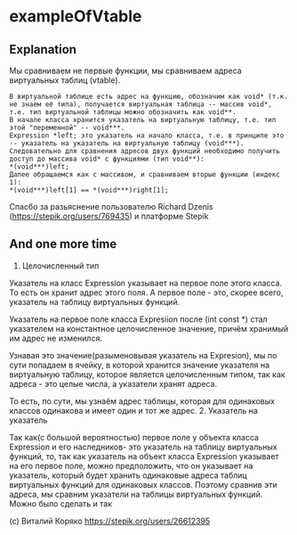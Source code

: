 # exampleOfVtable

## Explanation
Мы сравниваем не первые функции, мы сравниваем адреса виртуальных таблиц (vtable).
```
В виртуальной таблице есть адрес на функцию, обозначим как void* (т.к. не знаем её типа), получается виртуальная таблица -- массив void*, т.е. тип виртуальной таблицы можно обозначить как void**.
В начале класса хранится указатель на виртуальную таблицу, т.е. тип этой "переменной" -- void***.
Expression *left; это указатель на начало класса, т.е. в принципе это -- указатель на указатель на виртуальную таблицу (void***).
Следовательно для сравнения адресов двух функций необходимо получить доступ до массива void* c функциями (тип void**):
*(void***)left;
Далее обращаемся как с массивом, и сравниваем вторые функции (индекс 1):
*(void***)left[1] == *(void***)right[1];
```

Спасбо за разьяснение пользователю Richard Dzenis (https://stepik.org/users/769435) и платформе Stepik

## And one more time

1. Целочисленный тип

Указатель на класс Expression указывает на первое поле этого класса. То есть он хранит
адрес этого поля. А первое поле - это, скорее всего, указатель на таблицу виртуальных функций.

Указатель на первое поле класса Expresiion после (int const *)
стал указателем на константное целочисленное значение, причём хранимый им адрес не изменился.

Узнавая это значение(разыменовывая указатель на Expresion),
мы по сути попадаем в ячейку, в которой хранится значение указателя на виртуальную таблицу,
которое является целочисленным типом, так как адреса - это целые числа, а указатели хранят адреса.

То есть, по сути, мы узнаём адрес таблицы, которая для одинаковых классов одинакова и имеет один и тот же адрес.
2. Указатель на указатель

Так как(с большой вероятностью) первое поле у объекта класса Expression и его наследников- это указатель на таблицу виртуальных функций, то, так как указатель на объект класса Expression указывает на его первое поле, можно предположить, что он указывает на указатель,
который будет хранить одинаковые адреса таблиц виртуальных функций для одинаковых классов.
Поэтому сравнив эти адреса, мы сравним указатели на таблицы виртуальных функций. Можно было сделать и так

(c) Виталий Коряко https://stepik.org/users/26612395

